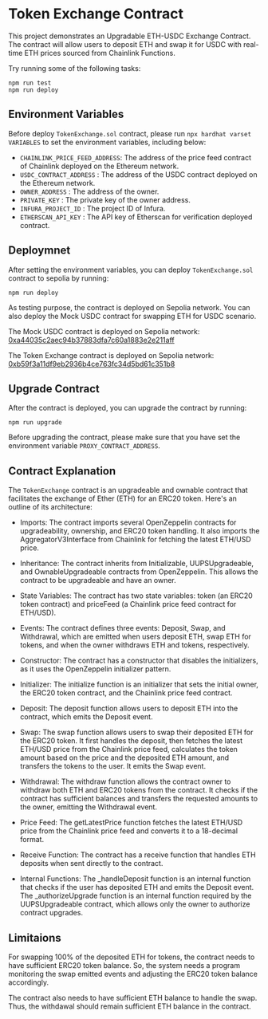 # Token Exchange Contract

This project demonstrates an Upgradable ETH-USDC Exchange Contract. The contract will allow users to deposit ETH and swap it for USDC with real-time ETH prices sourced from Chainlink Functions.

Try running some of the following tasks:
```shell
npm run test
npm run deploy
```

## Environment Variables
Before deploy `TokenExchange.sol` contract, please run `npx hardhat varset VARIABLES` to set the environment variables, including below:
- `CHAINLINK_PRICE_FEED_ADDRESS`: The address of the price feed contract of Chainlink deployed on the Ethereum network.
- `USDC_CONTRACT_ADDRESS` : The address of the USDC contract deployed on the Ethereum network.
- `OWNER_ADDRESS` : The address of the owner.
- `PRIVATE_KEY` : The private key of the owner address.
- `INFURA_PROJECT_ID` : The project ID of Infura.
- `ETHERSCAN_API_KEY` : The API key of Etherscan for verification deployed contract.

## Deploymnet
After setting the environment variables, you can deploy `TokenExchange.sol` contract to sepolia by running:
```shell
npm run deploy
```

As testing purpose, the contract is deployed on Sepolia network. You can also deploy the Mock USDC contract for swapping ETH for USDC scenario.

The Mock USDC contract is deployed on Sepolia network: [0xa44035c2aec94b37883dfa7c60a1883e2e211aff](https://sepolia.etherscan.io/token/0xa44035c2aec94b37883dfa7c60a1883e2e211aff)

The Token Exchange contract is deployed on Sepolia network: [0xb59f3a11df9eb2936b4ce763fc34d5bd61c351b8](https://sepolia.etherscan.io/address/0xb59f3a11df9eb2936b4ce763fc34d5bd61c351b8)

## Upgrade Contract
After the contract is deployed, you can upgrade the contract by running:

```shell
npm run upgrade
```

Before upgrading the contract, please make sure that you have set the environment variable `PROXY_CONTRACT_ADDRESS`.

## Contract Explanation
The `TokenExchange` contract is an upgradeable and ownable contract that facilitates the exchange of Ether (ETH) for an ERC20 token. Here's an outline of its architecture:

* Imports: The contract imports several OpenZeppelin contracts for upgradeability, ownership, and ERC20 token handling. It also imports the AggregatorV3Interface from Chainlink for fetching the latest ETH/USD price.

* Inheritance: The contract inherits from Initializable, UUPSUpgradeable, and OwnableUpgradeable contracts from OpenZeppelin. This allows the contract to be upgradeable and have an owner.

* State Variables: The contract has two state variables: token (an ERC20 token contract) and priceFeed (a Chainlink price feed contract for ETH/USD).

* Events: The contract defines three events: Deposit, Swap, and Withdrawal, which are emitted when users deposit ETH, swap ETH for tokens, and when the owner withdraws ETH and tokens, respectively.

* Constructor: The contract has a constructor that disables the initializers, as it uses the OpenZeppelin initializer pattern.

* Initializer: The initialize function is an initializer that sets the initial owner, the ERC20 token contract, and the Chainlink price feed contract.

* Deposit: The deposit function allows users to deposit ETH into the contract, which emits the Deposit event.

* Swap: The swap function allows users to swap their deposited ETH for the ERC20 token. It first handles the deposit, then fetches the latest ETH/USD price from the Chainlink price feed, calculates the token amount based on the price and the deposited ETH amount, and transfers the tokens to the user. It emits the Swap event.

* Withdrawal: The withdraw function allows the contract owner to withdraw both ETH and ERC20 tokens from the contract. It checks if the contract has sufficient balances and transfers the requested amounts to the owner, emitting the Withdrawal event.

* Price Feed: The getLatestPrice function fetches the latest ETH/USD price from the Chainlink price feed and converts it to a 18-decimal format.

* Receive Function: The contract has a receive function that handles ETH deposits when sent directly to the contract.

* Internal Functions: The _handleDeposit function is an internal function that checks if the user has deposited ETH and emits the Deposit event. The _authorizeUpgrade function is an internal function required by the UUPSUpgradeable contract, which allows only the owner to authorize contract upgrades.

## Limitaions
For swapping 100% of the deposited ETH for tokens, the contract needs to have sufficient ERC20 token balance. So, the system needs a program monitoring the swap emitted events and adjusting the ERC20 token balance accordingly. 

The contract also needs to have sufficient ETH balance to handle the swap. Thus, the withdawal should remain sufficient ETH balance in the contract.